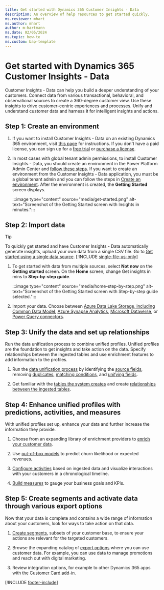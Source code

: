 ```yaml
---
title: Get started with Dynamics 365 Customer Insights - Data
description: An overview of help resources to get started quickly. 
ms.reviewer: mhart
ms.author: mhart
author: m-hartmann
ms.date: 02/05/2024
ms.topic: how-to
ms.custom: bap-template
---
```


# Get started with Dynamics 365 Customer Insights - Data

Customer Insights - Data can help you build a deeper understanding of your customers. Connect data from various transactional, behavioral, and observational sources to create a 360-degree customer view. Use these insights to drive customer-centric experiences and processes. Unify and understand customer data and harness it for intelligent insights and actions.

## Step 1: Create an environment

1. If you want to install Customer Insights - Data on an existing Dynamics 365 environment, visit [this page](..\journeys\setup.md) for instructions. If you don't have a paid license, you can sign up for a [free trial](trial-signup.md) or [purchase a license](paid-license.md).

1. In most cases with global tenant admin permissions, to install Customer Insights - Data, you should create an environment in the Power Platform Admin Center and [follow these steps](..\journeys\setup.md). If you want to create an environment from the Customer Insights - Data application, you must be a global tenant admin and you can follow the steps in [Create an environment](create-environment.md). After the environment is created, the **Getting Started** screen displays.

   :::image type="content" source="media/get-started.png" alt-text="Screenshot of the Getting Started screen with Insights in minutes.":::

## Step 2: Import data

> [!TIP]
> To quickly get started and have Customer Insights - Data automatically generate insights, upload your own data from a single CSV file. Go to [Get started using a single data source](data-sources-single.md).
> [!INCLUDE [single-file-us-only](includes/single-file-us-only.md)]

1. To get started with data from multiple sources, select **Not now** on the **Getting started** screen. On the **Home** screen, change Get insights in mins to **Step-by-step guide**.

   :::image type="content" source="media/home-step-by-step.png" alt-text="Screenshot of the Getting Started screen with Step-by-step guide selected.":::

1. Import your data. Choose between [Azure Data Lake Storage, including Common Data Model](connect-common-data-model.md), [Azure Synapse Analytics](connect-synapse.md), [Microsoft Dataverse](connect-dataverse.md), or  [Power Query connectors](connect-power-query.md).

## Step 3: Unify the data and set up relationships

Run the data unification process to combine unified profiles. Unified profiles are the foundation to get insights and take action on the data. Specify relationships between the ingested tables and use enrichment features to add information to the profiles.

1. Run the [data unification process](data-unification.md) by identifying the [source fields](data-unification-map-tables.md), removing [duplicates](data-unification-duplicates.md), [matching conditions](data-unification-match-tables.md), and [unifying fields](data-unification-merge-tables.md).

1. Get familiar with the [tables the system creates](tables.md) and create [relationships between the ingested tables](relationships.md).

## Step 4: Enhance unified profiles with predictions, activities, and measures

With unified profiles set up, enhance your data and further increase the information they provide.

1. Choose from an expanding library of enrichment providers to [enrich your customer data](enrichment-manage.md).

1. Use [out-of-box models](predictions.md) to predict churn likelihood or expected revenues.

1. [Configure activities](activities.md) based on ingested data and visualize interactions with your customers in a chronological timeline.

1. [Build measures](measures.md) to gauge your business goals and KPIs.

## Step 5: Create segments and activate data through various export options

Now that your data is complete and contains a wide range of information about your customers, look for ways to take action on that data.

1. [Create segments](segments.md), subsets of your customer base, to ensure your actions are relevant for the targeted customers.

1. Browse the expanding catalog of [export options](export-destinations.md) where you can use customer data. For example, you can use data to manage promotions and reach out with digital marketing.

1. Review integration options, for example to other Dynamics 365 apps with the [Customer Card add-in](customer-card-add-in.md).  

[!INCLUDE [footer-include](includes/footer-banner.md)]
